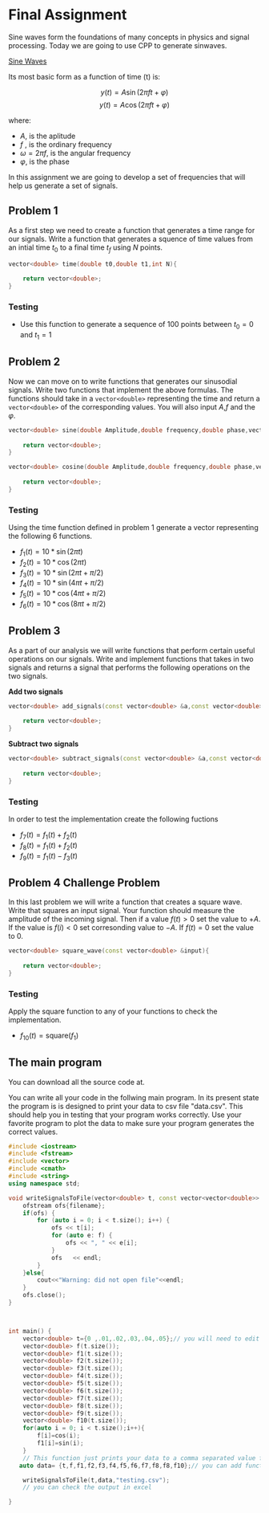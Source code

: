 # Final Assignment

Sine waves form the foundations of many concepts in physics and signal processing.
Today we are going to use CPP to generate sinwaves.

[Sine Waves](https://en.wikipedia.org/wiki/Sine_wave)

Its most basic form as a function of time (t) is:

$$y(t)=A\sin(2\pi ft+\varphi)$$
$$y(t)=A\cos(2\pi ft+\varphi)$$

where:

- $A$, is the aplitude
- $f$ , is the ordinary frequency
- $\omega=2\pi f$, is the angular frequency
- $\varphi$, is the phase

In this assignment we are going to develop a set of frequencies that will help us generate a
set of signals.

## Problem 1

As a first step we need to create a function that generates a time range for our signals.
Write a function that generates a squence of time values from an intial time $t_0$ to a
final time $t_f$ using $N$ points.

```cpp
vector<double> time(double t0,double t1,int N){
	
	return vector<double>;
}
```

### Testing

- Use this function to generate a sequence of 100 points between $t_0=0$ and $t_1=1$

## Problem 2

Now we can move on to write functions that generates our sinusodial signals.  Write two functions
that implement the above formulas. The functions should take in a `vector<double>` representing the time and return a `vector<double>` of the corresponding values.  You will also input $A$,$f$ and the $\varphi$.


```cpp
vector<double> sine(double Amplitude,double frequency,double phase,vector<double> time){
	
	return vector<double>;
}
```

```cpp
vector<double> cosine(double Amplitude,double frequency,double phase,vector<double> time){
	
	return vector<double>;
}
```


### Testing

Using the time function defined in problem 1 generate a vector representing the following 6 functions.

- $f_1(t)=10*\sin(2\pi t)$
- $f_2(t)=10*\cos(2\pi t)$
- $f_3(t)=10*\sin(2\pi t+\pi/2)$
- $f_4(t)=10*\sin(4\pi t+\pi/2)$
- $f_5(t)=10*\cos(4\pi t+\pi/2)$
- $f_6(t)=10*\cos(8\pi t+\pi/2)$


## Problem 3

As a part of our analysis we will write functions that perform certain useful operations on our signals.
Write and implement functions that takes in two signals and returns a signal that performs
the following operations on the two signals.

**Add two signals**
```cpp
vector<double> add_signals(const vector<double> &a,const vector<double> &b){
	
	return vector<double>;
}
```

**Subtract two signals**

```cpp
vector<double> subtract_signals(const vector<double> &a,const vector<double> &b){
	
	return vector<double>;
}
```

### Testing

In order to test the implementation create the following fuctions

- $f_7(t)=f_1(t)+f_2(t)$
- $f_8(t)=f_1(t)+f_2(t)$
- $f_9(t)=f_1(t)-f_3(t)$


## Problem 4 Challenge Problem

In this last problem we will write a function that creates a square wave.  Write that squares an
input signal.  Your function should measure the amplitude of the incoming signal.  Then if a value $f(t)>0$ set the value to $+A$.  If the value is $f(i)<0$ set corresonding value to $-A$. If $f(t)=0$ set the value to $0$.

```cpp
vector<double> square_wave(const vector<double> &input){
	
	return vector<double>;
}
```

### Testing

Apply the square function to any of your functions to check the implementation.

- $f_{10}(t)=\text{square}(f_1)$


## The main program

You can download all the source code at.

You can write all your code in the follwing main program.  In its present state the program is
is designed to print your data to csv file "data.csv". This should help you in testing that your program works correctly.  Use your favorite program to plot the data to make sure your program generates the correct values.

```cpp
#include <iostream>
#include <fstream>
#include <vector>
#include <cmath>
#include <string>
using namespace std;

void writeSignalsToFile(vector<double> t, const vector<vector<double>> & f,const string & filename){
    ofstream ofs{filename};
    if(ofs) {
        for (auto i = 0; i < t.size(); i++) {
            ofs << t[i];
            for (auto e: f) {
                ofs << ", " << e[i];
            }
            ofs   << endl;
        }
    }else{
        cout<<"Warning: did not open file"<<endl;
    }
    ofs.close();
}



int main() {
    vector<double> t={0 ,.01,.02,.03,.04,.05};// you will need to edit all of these to use your functions
    vector<double> f(t.size());
    vector<double> f1(t.size());
    vector<double> f2(t.size());
    vector<double> f3(t.size());
    vector<double> f4(t.size());
    vector<double> f5(t.size());
    vector<double> f6(t.size());
    vector<double> f7(t.size());
    vector<double> f8(t.size());
    vector<double> f9(t.size());
    vector<double> f10(t.size());
    for(auto i = 0; i < t.size();i++){
        f[i]=cos(i);
        f1[i]=sin(i);
    }
    // This function just prints your data to a comma separated value file
   auto data= {t,f,f1,f2,f3,f4,f5,f6,f7,f8,f8,f10};// you can add functions here

    writeSignalsToFile(t,data,"testing.csv");
    // you can check the output in excel

}
